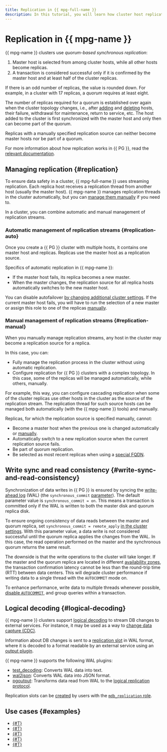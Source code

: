 ```yaml
---
title: Replication in {{ mpg-full-name }}
description: In this tutorial, you will learn how cluster host replication works in {{ mpg-full-name }}.
---
```


# Replication in {{ mpg-name }}

{{ mpg-name }} clusters use _quorum-based synchronous replication_:

1. Master host is selected from among cluster hosts, while all other hosts become replicas.
1. A transaction is considered successful only if it is confirmed by the master host and at least half of the cluster replicas.

If there is an odd number of replicas, the value is rounded down. For example, in a cluster with 17 replicas, a _quorum_ requires at least eight.

The number of replicas required for a quorum is established over again when the cluster topology changes, i.e., after [adding](../operations/hosts.md#add) and [deleting](../operations/hosts.md#remove) hosts, their failure, withdrawal for maintenance, return to service, etc. The host added to the cluster is first synchronized with the master host and only then can become part of the quorum.

Replicas with a manually specified replication source can neither become master hosts nor be part of a quorum.

For more information about how replication works in {{ PG }}, read the [relevant documentation](https://www.postgresql.org/docs/current/static/warm-standby.html).

## Managing replication {#replication}

To ensure data safety in a cluster, {{ mpg-full-name }} uses streaming replication. Each replica host receives a replication thread from another host (usually the master host). {{ mpg-name }} manages replication threads in the cluster automatically, but you can [manage them manually](../operations/hosts.md#update) if you need to.

In a cluster, you can combine automatic and manual management of replication streams.

### Automatic management of replication streams {#replication-auto}

Once you create a {{ PG }} cluster with multiple hosts, it contains one master host and replicas. Replicas use the master host as a replication source.

Specifics of automatic replication in {{ mpg-name }}:

* If the master host fails, its replica becomes a new master.
* When the master changes, the replication source for all replica hosts automatically switches to the new master host.

You can disable autofailover [by changing additional cluster settings](../operations/update.md#change-additional-settings). If the current master host fails, you will have to run the selection of a new master or assign this role to one of the replicas [manually](../operations/update.md#start-manual-failover).

### Manual management of replication streams {#replication-manual}

When you manually manage replication streams, any host in the cluster may become a replication source for a replica.

In this case, you can:

* Fully manage the replication process in the cluster without using automatic replication.
* Configure replication for {{ PG }} clusters with a complex topology. In this case, some of the replicas will be managed automatically, while others, manually.

For example, this way, you can configure cascading replication when some of the cluster replicas use other hosts in the cluster as the source of the replication stream. The replication thread for such source hosts can be managed both automatically (with the {{ mpg-name }} tools) and manually.

Replicas, for which the replication source is specified manually, cannot:

* Become a master host when the previous one is changed automatically or [manually](../operations/update.md#start-manual-failover).
* Automatically switch to a new replication source when the current replication source fails.
* Be part of quorum replication.
* Be selected as most recent replicas when using a [special FQDN](../operations/connect.md#fqdn-replica).

## Write sync and read consistency {#write-sync-and-read-consistency}

Synchronization of data writes in {{ PG }} is ensured by syncing the [write-ahead log](https://www.postgresql.org/docs/current/wal-intro.html) (WAL) (the `synchronous_commit` [parameter](settings-list.md#setting-synchronous-commit)). The default parameter value is `synchronous_commit = on`. This means a transaction is committed only if the WAL is written to both the master disk and quorum replica disk.

To ensure ongoing consistency of data reads between the master and quorum replica, set `synchronous_commit = remote_apply` [in the cluster settings](../operations/update.md#change-postgresql-config). With this parameter value, a data write is not considered successful until the quorum replica applies the changes from the WAL. In this case, the read operation performed on the master and the synchronous quorum returns the same result.

The downside is that the write operations to the cluster will take longer. If the master and the quorum replica are located in different [availability zones](../../overview/concepts/geo-scope.md), the transaction confirmation latency cannot be less than the round-trip time (RTT) between data centers. This will degrade cluster performance if writing data to a single thread with the `AUTOCOMMIT` mode on.

To enhance performance, write data to multiple threads whenever possible, [disable `AUTOCOMMIT`](https://www.postgresql.org/docs/current/ecpg-sql-set-autocommit.html), and group queries within a transaction.

## Logical decoding {#logical-decoding}

{{ mpg-name }} clusters support [logical decoding](https://www.postgresql.org/docs/current/logicaldecoding.html) to stream DB changes to external services. For instance, it may be used as a way to [change data capture (CDC)](../../data-transfer/concepts/cdc.md).

Information about DB changes is sent to a [replication slot](https://www.postgresql.org/docs/current/logicaldecoding-explanation.html) in WAL format, where it is decoded to a format readable by an external service using an [output plugin](https://www.postgresql.org/docs/current/logicaldecoding-output-plugin.html).

{{ mpg-name }} supports the following WAL plugins:

* [test_decoding](https://www.postgresql.org/docs/current/test-decoding.html): Converts WAL data into text.
* [wal2json](https://github.com/eulerto/wal2json): Converts WAL data into JSON format.
* [pgoutput](https://www.npgsql.org/doc/replication.html#logical-streaming-replication-protocol-pgoutput-plugin): Transforms data read from WAL to the [logical replication protocol](https://www.postgresql.org/docs/current/protocol-logicalrep-message-formats.html).

Replication slots can be [created](../operations/replication-slots.md#create) by users with the [`mdb_replication` role](./roles.md#mdb-replication).

## Use cases {#examples}

* [{#T}](../tutorials/data-migration.md)
* [{#T}](../tutorials/mmy-to-mpg.md)
* [{#T}](../tutorials/mpg-to-mmy.md)
* [{#T}](../tutorials/outbound-replication.md)
* [{#T}](../tutorials/rdbms-to-clickhouse.md)
